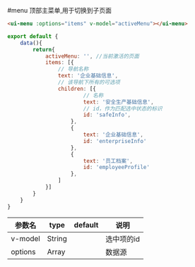 #menu
顶部主菜单,用于切换到子页面


```html
<ui-menu :options="items" v-model="activeMenu"></ui-menu>
```

```js
export default {
    data(){
        return{
            activeMenu: '', //当前激活的页面
            items: [{
                // 导航名称
                text: '企业基础信息',
                // 该导航下所有的可选项
                children: [{
                        // 名称
                        text: '安全生产基础信息',
                        // id，作为匹配选中状态的标识
                        id: 'safeInfo',
                    },
                    {
                        text: '企业基础信息',
                        id: 'enterpriseInfo'
                    },
                    {
                        text: '员工档案',
                        id: 'employeeProfile'
                    },
                ]
            }]
        }
    }
}
```

参数名      |  type    | default  |  说明
------------|----------|----------|----------
v-model     | String   |          |  选中项的id
options     | Array    |          |  数据源

